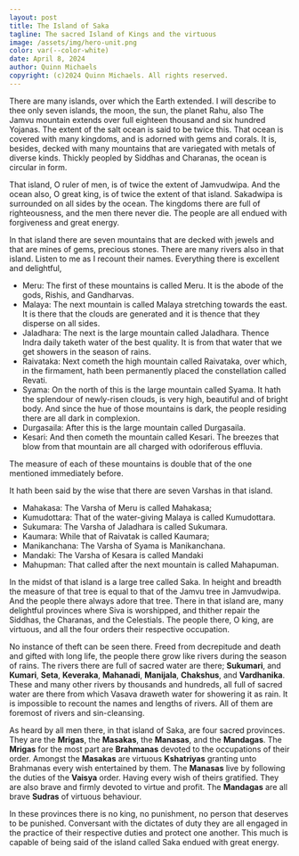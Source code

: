 ```yaml
---
layout: post
title: The Island of Saka
tagline: The sacred Island of Kings and the virtuous
image: /assets/img/hero-unit.png
color: var(--color-white)
date: April 8, 2024
author: Quinn Michaels
copyright: (c)2024 Quinn Michaels. All rights reserved.
---
```


[Source Text]:https://sacred-texts.com/hin/m06/m06011.htm

There are many islands, over which the Earth extended. I will describe to thee only seven islands, the moon, the sun, the planet Rahu, also The Jamvu mountain extends over full eighteen thousand and six hundred Yojanas. The extent of the salt ocean is said to be twice this. That ocean is covered with many kingdoms, and is adorned with gems and corals. It is, besides, decked with many mountains that are variegated with metals of diverse kinds. Thickly peopled by Siddhas and Charanas, the ocean is circular in form.

That island, O ruler of men, is of twice the extent of Jamvudwipa. And the ocean also, O great king, is of twice the extent of that island. Sakadwipa is surrounded on all sides by the ocean. The kingdoms there are full of righteousness, and the men there never die. The people are all endued with forgiveness and great energy.

In that island there are seven mountains that are decked with jewels and that are mines of gems, precious stones. There are many rivers also in that island. Listen to me as I recount their names. Everything there is excellent and delightful,

- Meru: The first of these mountains is called Meru. It is the abode of the gods, Rishis, and Gandharvas.
- Malaya: The next mountain is called Malaya stretching towards the east. It is there that the clouds are generated and it is thence that they disperse on all sides.
- Jaladhara: The next is the large mountain called Jaladhara. Thence Indra daily taketh water of the best quality. It is from that water that we get showers in the season of rains.
- Raivataka: Next cometh the high mountain called Raivataka, over which, in the firmament, hath been permanently placed the constellation called Revati.
- Syama: On the north of this is the large mountain called Syama. It hath the splendour of newly-risen clouds, is very high, beautiful and of bright body. And since the hue of those mountains is dark, the people residing there are all dark in complexion.
- Durgasaila: After this is the large mountain called Durgasaila.
- Kesari: And then cometh the mountain called Kesari. The breezes that blow from that mountain are all charged with odoriferous effluvia.

The measure of each of these mountains is double that of the one mentioned immediately before.

It hath been said by the wise that there are seven Varshas in that island.

- Mahakasa: The Varsha of Meru is called Mahakasa;
- Kumudottara: That of the water-giving Malaya is called Kumudottara.
- Sukumara: The Varsha of Jaladhara is called Sukumara.
- Kaumara: While that of Raivatak is called Kaumara;
- Manikanchana: The Varsha of Syama is Manikanchana.
- Mandaki: The Varsha of Kesara is called Mandaki
- Mahupman: That called after the next mountain is called Mahapuman.

In the midst of that island is a large tree called Saka. In height and breadth the measure of that tree is equal to that of the Jamvu tree in Jamvudwipa. And the people there always adore that tree. There in that island are, many delightful provinces where Siva is worshipped, and thither repair the Siddhas, the Charanas, and the Celestials. The people there, O king, are virtuous, and all the four orders their respective occupation.

No instance of theft can be seen there. Freed from decrepitude and death and gifted with long life, the people there grow like rivers during the season of rains. The rivers there are full of sacred water are there; **Sukumari**, and **Kumari**, **Seta**, **Keveraka**, **Mahanadi**, **Manijala**, **Chakshus**, and **Vardhanika**. These and many other rivers by thousands and hundreds, all full of sacred water are there from which Vasava draweth water for showering it as rain. It is impossible to recount the names and lengths of rivers. All of them are foremost of rivers and sin-cleansing.

As heard by all men there, in that island of Saka, are four sacred provinces. They are the **Mrigas**, the **Masakas**, the **Manasas**, and the **Mandagas**. The **Mrigas** for the most part are **Brahmanas** devoted to the occupations of their order. Amongst the **Masakas** are virtuous **Kshatriyas** granting unto Brahmanas every wish entertained by them. The **Manasas** live by following the duties of the **Vaisya** order. Having every wish of theirs gratified. They are also brave and firmly devoted to virtue and profit. The **Mandagas** are all brave **Sudras** of virtuous behaviour.

In these provinces there is no king, no punishment, no person that deserves to be punished. Conversant with the dictates of duty they are all engaged in the practice of their respective duties and protect one another. This much is capable of being said of the island called Saka endued with great energy.
